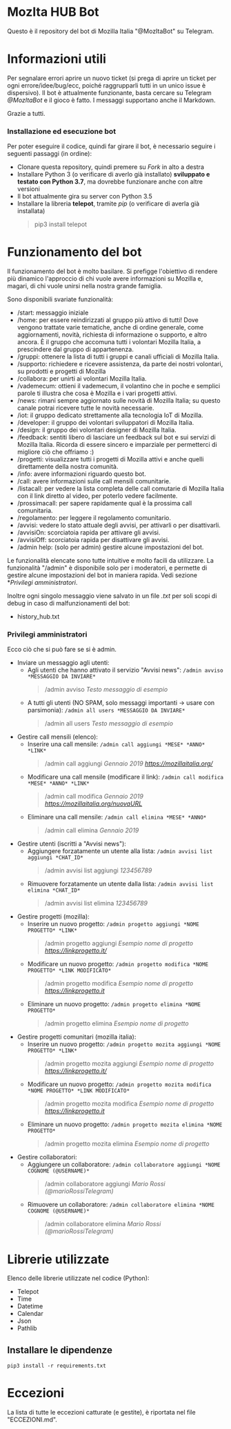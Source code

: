 # MozIta HUB Bot
Questo è il repository del bot di Mozilla Italia "@MozItaBot" su Telegram.


# Informazioni utili
Per segnalare errori aprire un nuovo ticket (si prega di aprire un ticket per ogni errore/idee/bug/ecc, poiché raggrupparli tutti in un unico issue è dispersivo).
Il bot è attualmente funzionante, basta cercare su Telegram _@MozItaBot_ e il gioco è fatto.
I messaggi supportano anche il Markdown.

Grazie a tutti.

### Installazione ed esecuzione bot
Per poter eseguire il codice, quindi far girare il bot, è necessario seguire i seguenti passaggi (in ordine):
 - Clonare questa repository, quindi premere su *Fork* in alto a destra
 - Installare Python 3 (o verificare di averlo già installato) **sviluppato e testato con Python 3.7**, ma dovrebbe funzionare anche con altre versioni
 - Il bot attualmente gira su server con Python 3.5
 - Installare la libreria **telepot**, tramite *pip* (o verificare di averla già installata)
   > pip3 install telepot


# Funzionamento del bot
Il funzionamento del bot è molto basilare. Si prefigge l'obiettivo di rendere più dinamico l'approccio di chi vuole avere informazioni su Mozilla e, magari, di chi vuole unirsi nella nostra grande famiglia.

Sono disponibili svariate funzionalità:
 - /start: messaggio iniziale
 - /home: per essere reindirizzati al gruppo più attivo di tutti! Dove vengono trattate varie tematiche, anche di ordine generale, come aggiornamenti, novità, richiesta di informazione o supporto, e altro ancora. È il gruppo che accomuna tutti i volontari Mozilla Italia, a prescindere dal gruppo di appartenenza.
 - /gruppi: ottenere la lista di tutti i gruppi e canali ufficiali di Mozilla Italia.
 - /supporto: richiedere e ricevere assistenza, da parte dei nostri volontari, su prodotti e progetti di Mozilla
 - /collabora: per unirti ai volontari Mozilla Italia.
 - /vademecum: ottieni il vademecum, il volantino che in poche e semplici parole ti illustra che cosa è Mozilla e i vari progetti attivi.
 - /news: rimani sempre aggiornato sulle novità di Mozilla Italia; su questo canale potrai ricevere tutte le novità necessarie.
 - /iot: il gruppo dedicato strettamente alla tecnologia IoT di Mozilla.
 - /developer: il gruppo dei volontari sviluppatori di Mozilla Italia.
 - /design: il gruppo dei volontari designer di Mozilla Italia.
 - /feedback: sentiti libero di lasciare un feedback sul bot e sui servizi di Mozilla Italia. Ricorda di essere sincero e imparziale per permetterci di migliore ciò che offriamo :)
 - /progetti: visualizzare tutti i progetti di Mozilla attivi e anche quelli direttamente della nostra comunità.
 - /info: avere informazioni riguardo questo bot.
 - /call: avere informazioni sulle call mensili comunitarie.
 - /listacall: per vedere la lista completa delle call comutarie di Mozilla Italia con il link diretto al video, per poterlo vedere facilmente.
 - /prossimacall: per sapere rapidamente qual è la prossima call comunitaria.
 - /regolamento: per leggere il regolamento comunitario.
 - /avvisi: vedere lo stato attuale degli avvisi, per attivarli o per disattivarli.
 - /avvisiOn: scorciatoia rapida per attivare gli avvisi.
 - /avvisiOff: scorciatoia rapida per disattivare gli avvisi.
 - /admin help: (solo per admin) gestire alcune impostazioni del bot.

Le funzionalità elencate sono tutte intuitive e molto facili da utilizzare. La funzionalità "/admin" è disponibile solo per i moderatori, e permette di gestire alcune impostazioni del bot in maniera rapida. Vedi sezione **Privilegi amministratori*.

 

Inoltre ogni singolo messaggio viene salvato in un file *.txt* per soli scopi di debug in caso di malfunzionamenti del bot:
 - history_hub.txt

### Privilegi amministratori
Ecco ciò che si può fare se si è admin.
 - Inviare un messaggio agli utenti:
	- Agli utenti che hanno attivato il servizio "Avvisi news": `/admin avviso *MESSAGGIO DA INVIARE*`
	  > /admin avviso *Testo messaggio di esempio*
	- A tutti gli utenti (NO SPAM, solo messaggi importanti -> usare con parsimonia): `/admin all users *MESSAGGIO DA INVIARE*`
	  > /admin all users *Testo messaggio di esempio*
 - Gestire call mensili (elenco):
    - Inserire una call mensile: `/admin call aggiungi *MESE* *ANNO* *LINK*`
      > /admin call aggiungi *Gennaio* *2019* *https://mozillaitalia.org/*
    - Modificare una call mensile (modificare il link): `/admin call modifica *MESE* *ANNO* *LINK*`
      > /admin call modifica *Gennaio* *2019* *https://mozillaitalia.org/nuovaURL*
    - Eliminare una call mensile: `/admin call elimina *MESE* *ANNO*`
      > /admin call elimina *Gennaio* *2019*
 - Gestire utenti (iscritti a "Avvisi news"):
    - Aggiungere forzatamente un utente alla lista: `/admin avvisi list aggiungi *CHAT_ID*`
      > /admin avvisi list aggiungi *123456789*
    - Rimuovere forzatamente un utente dalla lista: `/admin avvisi list elimina *CHAT_ID*`
      > /admin avvisi list elimina *123456789*
 - Gestire progetti (mozilla):
    - Inserire un nuovo progetto: `/admin progetto aggiungi *NOME PROGETTO* *LINK*`
      > /admin progetto aggiungi *Esempio nome di progetto* *https://linkprogetto.it/*
    - Modificare un nuovo progetto: `/admin progetto modifica *NOME PROGETTO* *LINK MODIFICATO*`
      > /admin progetto modifica *Esempio nome di progetto* *https://linkprogetto.it*
    - Eliminare un nuovo progetto: `/admin progetto elimina *NOME PROGETTO*`
      > /admin progetto elimina *Esempio nome di progetto*
 - Gestire progetti comunitari (mozilla italia):
    - Inserire un nuovo progetto: `/admin progetto mozita aggiungi *NOME PROGETTO* *LINK*`
      > /admin progetto mozita aggiungi *Esempio nome di progetto* *https://linkprogetto.it/*
    - Modificare un nuovo progetto: `/admin progetto mozita modifica *NOME PROGETTO* *LINK MODIFICATO*`
      > /admin progetto mozita modifica *Esempio nome di progetto* *https://linkprogetto.it*
    - Eliminare un nuovo progetto: `/admin progetto mozita elimina *NOME PROGETTO*`
      > /admin progetto mozita elimina *Esempio nome di progetto*
 - Gestire collaboratori:
	- Aggiungere un collaboratore: `/admin collaboratore aggiungi *NOME COGNOME (@USERNAME)*`
	  > /admin collaboratore aggiungi *Mario Rossi (@marioRossiTelegram)* 
	- Rimuovere un collaboratore: `/admin collaboratore elimina *NOME COGNOME (@USERNAME)*`
	  > /admin collaboratore elimina *Mario Rossi (@marioRossiTelegram)*

# Librerie utilizzate
Elenco delle librerie utilizzate nel codice (Python):
 - Telepot
 - Time
 - Datetime
 - Calendar
 - Json
 - Pathlib
 
## Installare le dipendenze

`pip3 install -r requirements.txt`
 
# Eccezioni
La lista di tutte le eccezioni catturate (e gestite), è riportata nel file "ECCEZIONI.md".
